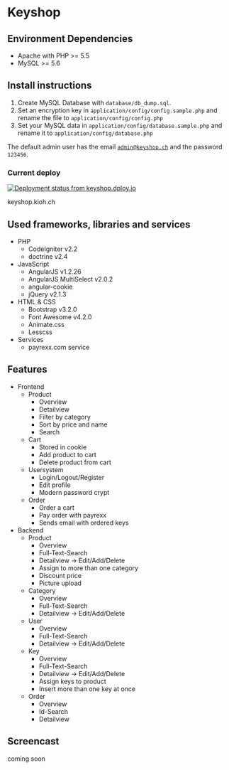 Keyshop
===================================

## Environment Dependencies
* Apache with PHP >= 5.5
* MySQL >= 5.6

## Install instructions

1. Create MySQL Database with <code>database/db_dump.sql</code>.
2. Set an encryption key in <code>application/config/config.sample.php</code> and rename the file to <code>application/config/config.php</code>
3. Set your MySQL data in <code>application/config/database.sample.php</code> and rename it to <code>application/config/database.php</code>


The default admin user has the email <code>admin@keyshop.ch</code> and the password <code>123456</code>.

### Current deploy

[![Deployment status from keyshop.dploy.io](https://keyshop.dploy.io/badge/88313865858892/12347.png)](http://keyshop.dploy.io)

keyshop.kioh.ch

## Used frameworks, libraries and services

<ul>
    <li>PHP
        <ul>
            <li>CodeIgniter v2.2</li>
            <li>doctrine v2.4</li>
        </ul>
    </li>
    <li>JavaScript
        <ul>
            <li>AngularJS v1.2.26</li>
            <li>AngularJS MultiSelect v2.0.2</li>
            <li>angular-cookie</li>
            <li>jQuery v2.1.3</li>
        </ul>
    </li>
    <li>HTML & CSS
        <ul>
            <li>Bootstrap v3.2.0</li>
            <li>Font Awesome v4.2.0</li>
            <li>Animate.css</li>
            <li>Lesscss</li>
        </ul>
    </li>
    <li>Services
        <ul>
            <li>payrexx.com service</li>
        </ul>
    </li>
</ul>

## Features

<ul>
    <li>Frontend
        <ul>
            <li>Product
                <ul>
                    <li>Overview</li>
                    <li>Detailview</li>
                    <li>Filter by category</li>
                    <li>Sort by price and name</li>
                    <li>Search</li>
                </ul>
            </li>
            <li>Cart
                <ul>
                    <li>Stored in cookie</li>
                    <li>Add product to cart</li>
                    <li>Delete product from cart</li>
                </ul>
            </li>
            <li>Usersystem
                <ul>
                    <li>Login/Logout/Register</li>
                    <li>Edit profile</li>
                    <li>Modern password crypt</li>
                </ul>
            </li>
            <li>Order
                <ul>
                    <li>Order a cart</li>
                    <li>Pay order with payrexx</li>
                    <li>Sends email with ordered keys</li>
                </ul>
            </li>
        </ul>
    </li>
    <li>Backend
        <ul>
            <li>Product
                <ul>
                    <li>Overview</li>
                    <li>Full-Text-Search</li>
                    <li>Detailview -> Edit/Add/Delete</li>
                    <li>Assign to more than one category</li>
                    <li>Discount price</li>
                    <li>Picture upload</li>
                </ul>
            </li>
            <li>Category
                <ul>
                    <li>Overview</li>
                    <li>Full-Text-Search</li>
                    <li>Detailview -> Edit/Add/Delete</li>
                </ul>
            </li>
            <li>User
                <ul>
                    <li>Overview</li>
                    <li>Full-Text-Search</li>
                    <li>Detailview -> Edit/Add/Delete</li>
                </ul>
            </li>
            <li>Key
                <ul>
                    <li>Overview</li>
                    <li>Full-Text-Search</li>
                    <li>Detailview -> Edit/Add/Delete</li>
                    <li>Assign keys to product</li>
                    <li>Insert more than one key at once</li>
                </ul>
            </li>
            <li>Order
                <ul>
                    <li>Overview</li>
                    <li>Id-Search</li>
                    <li>Detailview</li>
                </ul>
            </li>
        </ul>
    </li>
</ul>

## Screencast

coming soon
